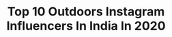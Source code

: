 ---
title: Top 10 Outdoors Instagram Influencers In India In 2020
description: >-
  Find top outdoors Instagram influencers in India in 2020. Most popular hashtags: #india #photography #artofvisuals #travel.
platform: Instagram
profiles:
  - username: "viewmyhues"
    fullname: >-
      ❖ Flora Ghainder ❖
    location: "India"
    followers: 5751
    engagement: 790
    commentsToLikes: 0.086737
    avatar: "https://scontent-lhr8-1.cdninstagram.com/v/t51.2885-19/s320x320/84126475_334804217436317_2683526919802060800_n.jpg?_nc_ht=scontent-lhr8-1.cdninstagram.com&_nc_ohc=4EMfKJ4wrOQAX_EirEG&oh=3dd73ed2bf81de3856fce3d04e61b9dd&oe=5EBBD1DA"
    verified: false
    hashtags: "#travelsolo, #travelpassion, #lifestyledesign, #globelletravels"
  - username: "kiran_giri_photography_"
    fullname: >-
      🇰 🇮 🇷 🇦 🇳      🇬 🇮 🇷 🇮
    location: "India"
    followers: 30323
    engagement: 772
    commentsToLikes: 0.049994
    avatar: "https://scontent-ams4-1.cdninstagram.com/v/t51.2885-19/s320x320/92706159_908673199585775_7948211437971701760_n.jpg?_nc_ht=scontent-ams4-1.cdninstagram.com&_nc_ohc=IEniBvyLA-4AX_b_LS7&oh=009572f53ee4f3fe4ae064d5b25c374b&oe=5EB81013"
    verified: false
    hashtags: "#wedmegood, #badboi, #preweddingmakeup, #preweddingjakarta"
  - username: "justinpluslauren"
    fullname: >-
      Lauren | Travel | Vegan
    location: "India"
    followers: 64684
    engagement: 185
    commentsToLikes: 0.039532
    avatar: "https://scontent-lhr8-1.cdninstagram.com/v/t51.2885-19/s320x320/73495497_2563303827087995_6880057323474124800_n.jpg?_nc_ht=scontent-lhr8-1.cdninstagram.com&_nc_ohc=Xx6_Ayvyu84AX_jkWXH&oh=97c182d3df114d76ce88720f2e08bb89&oe=5EBB6BEA"
    verified: true
    hashtags: "#briskoutdoors, #seekmoments, #visualcollective, #sunset"
  - username: "archangel7.62"
    fullname: >-
      ☆🇺🇸🇺🇸🇺🇸☆
    location: "India"
    followers: 22284
    engagement: 538
    commentsToLikes: 0.024724
    avatar: "https://scontent-lhr8-1.cdninstagram.com/v/t51.2885-19/s320x320/13129161_1052295918140191_1779770112_a.jpg?_nc_ht=scontent-lhr8-1.cdninstagram.com&_nc_ohc=iqPBJ0jhFsUAX_y3LXE&oh=c68351dad0ffbb35cfb13fb2e6287800&oe=5EB96F54"
    verified: false
    hashtags: "#kalashnikov, #drummagazine, #life, #m92"
  - username: "marathi_look_style"
    fullname: >-
      🚩SHOUTOUT EVERY BOY'S & GIRLS
    location: "India"
    followers: 174739
    engagement: 156
    commentsToLikes: 0.012627
    avatar: "https://scontent-ams4-1.cdninstagram.com/v/t51.2885-19/s320x320/84383988_2831179756920202_6227959856330964992_n.jpg?_nc_ht=scontent-ams4-1.cdninstagram.com&_nc_ohc=UCs6JIg7yLUAX9wDWTj&oh=83e368534e908dc5772c25b8d6abcd1e&oe=5EB4746E"
    verified: false
    hashtags: "#pune, #that, #marathijokes, #clickmarathi"
  - username: "maverixobscura"
    fullname: >-
      Ravi Kiran Lokesh
    location: "India"
    followers: 20162
    engagement: 416
    commentsToLikes: 0.022699
    avatar: "https://scontent-lht6-1.cdninstagram.com/v/t51.2885-19/s320x320/79265393_591903308293194_3914476937816309760_n.jpg?_nc_ht=scontent-lht6-1.cdninstagram.com&_nc_ohc=OWiJLjs1E2YAX8y7_Sg&oh=71002aed610eff11e4fb5e64470f7b33&oe=5EBD6DA2"
    verified: false
    hashtags: "#adventure, #wildlifelover, #rodemic, #travelgear"
  - username: "c.mageean"
    fullname: >-
      Ciara Mageean
    location: "India"
    followers: 9236
    engagement: 604
    commentsToLikes: 0.010074
    avatar: "https://scontent-ams4-1.cdninstagram.com/v/t51.2885-19/s320x320/12237608_435336066661185_1663205014_a.jpg?_nc_ht=scontent-ams4-1.cdninstagram.com&_nc_ohc=b4VHE_chHBkAX-Y4e9J&oh=db95313073ce42b8d565ab94933ff73f&oe=5EB2E6E7"
    verified: false
    hashtags: "#womenssixnations, #tracktuesday, #girlsthatlift, #teamnbmcr"
  - username: "neetasachade"
    fullname: >-
      ɴᴇᴇᴛᴀ sᴀᴄʜᴀᴅᴇ
    location: "India"
    followers: 2797
    engagement: 1492
    commentsToLikes: 0.088400
    avatar: "https://scontent-lhr8-1.cdninstagram.com/v/t51.2885-19/s320x320/91527972_228446148525434_4911702583703240704_n.jpg?_nc_ht=scontent-lhr8-1.cdninstagram.com&_nc_ohc=cBDdn_mAqz4AX9Vnz8K&oh=f65725c2b9d9511c25230eea3b63cf85&oe=5EB8EED0"
    verified: false
    hashtags: "#indian, #spitidiaries, #sunsetshots, #indianphotography"
  - username: "the.mountainchild"
    fullname: >-
      Braham Gairola
    location: "India"
    followers: 11855
    engagement: 483
    commentsToLikes: 0.027959
    avatar: "https://scontent-lht6-1.cdninstagram.com/v/t51.2885-19/s320x320/84356663_199088038129548_1478328520672280576_n.jpg?_nc_ht=scontent-lht6-1.cdninstagram.com&_nc_ohc=5I8FSX_QAigAX9ZBSav&oh=8ceb46342a652b80f6020e09a0a6be1f&oe=5EB8CBBC"
    verified: false
    hashtags: "#mountaineering, #sunset, #popupthenewyou, #life"
  - username: "_mithun_murali_"
    fullname: >-
      Mithun Murali
    location: "India"
    followers: 6503
    engagement: 581
    commentsToLikes: 0.025257
    avatar: "https://scontent-hkg3-1.cdninstagram.com/v/t51.2885-19/s320x320/69862409_484101588840538_5306852202139090944_n.jpg?_nc_ht=scontent-hkg3-1.cdninstagram.com&_nc_ohc=-osE8_NaO5EAX-Twe5I&oh=13f1c294246e7b067e73690b1db32b93&oe=5EB37BBD"
    verified: false
    hashtags: ""
---